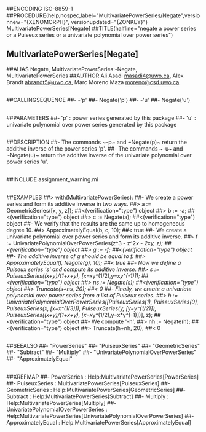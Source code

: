 ##ENCODING ISO-8859-1
##PROCEDURE(help,nospec,label="MultivariatePowerSeries/Negate",versionnew="{XENOMORPH}", versionupdated="{ZONKEY}") MultivariatePowerSeries[Negate]
##TITLE(halfline="negate a power series or a Puiseux series or a univariate polynomial over power series")
##    MultivariatePowerSeries[Negate]
##ALIAS Negate, MultivariatePowerSeries:-Negate, MultivariatePowerSeries
##AUTHOR Ali Asadi masadi4@uwo.ca, Alex Brandt abrandt5@uwo.ca, Marc Moreno Maza moreno@csd.uwo.ca
##
##CALLINGSEQUENCE
##- -'p'
##- Negate('p')
##- -'u'
##- Negate('u')
##
##PARAMETERS
##- 'p' : power series generated by this package
##- 'u' : univariate polynomial over power series generated by this package
##
##DESCRIPTION
##- The commands ~-p~ and ~Negate(p)~ return the additive inverse of the power series 'p'.
##- The commands ~-u~ and ~Negate(u)~ return the additive inverse of the univariate polynomial over power series 'u'.
##
##INCLUDE assignment_warning.mi
##
##EXAMPLES
##> with(MultivariatePowerSeries):
##- We create a power series and form its additive inverse in two ways.
##> a := GeometricSeries([x, y, z]);
##<(verification="type") object
##> b := -a;
##<(verification="type") object
##> c := Negate(a);
##<(verification="type") object
##- We verify that the results are the same up to homogeneous degree 10.
##> ApproximatelyEqual(b, c, 10);
##< true
##- We create a univariate polynomial over power series and form its additive inverse.
##> f := UnivariatePolynomialOverPowerSeries(z^3 - z^2*x - 2*x*y, z);
##<(verification="type") object
##> g := -f;
##<(verification="type") object
##- The additive inverse of _g_ should be equal to _f_.
##> ApproximatelyEqual(f, Negate(g), 10);
##< true
##- Now we define a Puiseux series 's' and compute its additive inverse.
##> s := PuiseuxSeries((x+y)/(1+x+y), [x=x*y^(1/2),y=x*y^(-1)]);
##<(verification="type") object
##> ns := Negate(s);
##<(verification="type") object
##> Truncate(s+ns, 20);
##< 0
##- Finally, we create a univariate polynomial over power series from a list of Puiseux series.
##> h := UnivariatePolynomialOverPowerSeries([PuiseuxSeries(1), PuiseuxSeries(0), PuiseuxSeries(x, [x=x^(1/3)]), PuiseuxSeries(y, [y=y^(1/2)]), PuiseuxSeries((x+y)/(1+x+y), [x=x*y^(1/2),y=x*y^(-1)])], z);
##<(verification="type") object
##- We compute '-h'.
##> nh := Negate(h);
##<(verification="type") object
##> Truncate(h+nh, 20);
##< 0
##
##SEEALSO
##- "PowerSeries"
##- "PuiseuxSeries"
##- "GeometricSeries"
##- "Subtract"
##- "Multiply"
##- "UnivariatePolynomialOverPowerSeries"
##- "ApproximatelyEqual"
##
##XREFMAP
##- PowerSeries : Help:MultivariatePowerSeries[PowerSeries]
##- PuiseuxSeries : MultivariatePowerSeries[PuiseuxSeries]
##- GeometricSeries : Help:MultivariatePowerSeries[GeometricSeries]
##- Subtract : Help:MultivariatePowerSeries[Subtract]
##- Multiply : Help:MultivariatePowerSeries[Multiply]
##- UnivariatePolynomialOverPowerSeries : Help:MultivariatePowerSeries[UnivariatePolynomialOverPowerSeries]
##- ApproximatelyEqual : Help:MultivariatePowerSeries[ApproximatelyEqual]
